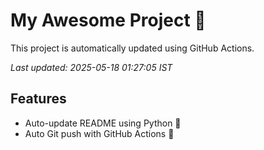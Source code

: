 # My Awesome Project 🚀

This project is automatically updated using GitHub Actions.

_Last updated: 2025-05-18 01:27:05 IST_

## Features
- Auto-update README using Python 🐍
- Auto Git push with GitHub Actions 🤖
